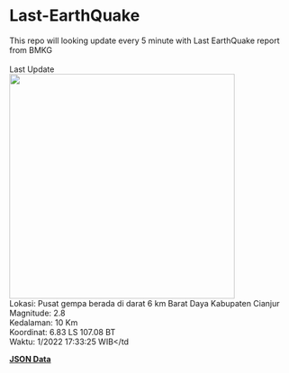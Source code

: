 # Last-EarthQuake
This repo will looking update every 5 minute with Last EarthQuake report from BMKG
<br>
<br>
Last Update
<br>
<img src="https://ews.bmkg.go.id/TEWS/data/20221130173325.mmi.jpg" width="400"/>
<br>
Lokasi: Pusat gempa berada di darat 6 km Barat Daya Kabupaten Cianjur <br>
Magnitude: 2.8 <br>
Kedalaman: 10 Km <br>
Koordinat: 6.83 LS 107.08 BT <br>
Waktu: 1/2022 17:33:25 WIB</td <br>

<a href="./data/data.json">**JSON Data**</a>
